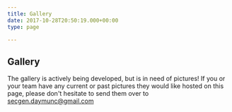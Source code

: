 ```yaml
---
title: Gallery
date: 2017-10-28T20:50:19.000+00:00
type: page

---
```

## Gallery

The gallery is actively being developed, but is in need of pictures! If you or your team have any current or past pictures they would like hosted on this page, please don't hesitate to send them over to secgen.daymunc@gmail.com